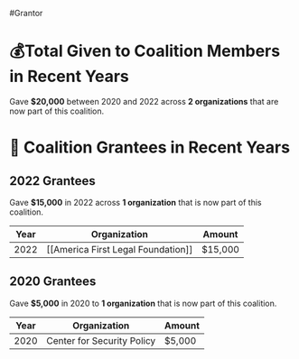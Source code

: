 #Grantor 

# 💰Total Given to Coalition Members in Recent Years

Gave **$20,000** between 2020 and 2022 across **2 organizations** that are now part of this coalition.
# 💸 Coalition Grantees in Recent Years

## 2022 Grantees

Gave **$15,000** in 2022 across **1 organization** that is now part of this coalition.

| Year | Organization                       | Amount  |
| ---- | ---------------------------------- | ------- |
| 2022 | [[America First Legal Foundation]] | $15,000 |

## 2020 Grantees

Gave **$5,000** in 2020 to **1 organization** that is now part of this coalition.

| Year | Organization               | Amount |
| ---- | -------------------------- | ------ |
| 2020 | Center for Security Policy | $5,000 |

